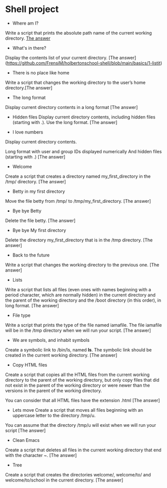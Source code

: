 # Shell project
* Where am I?

Write a script that prints the absolute path name of the current working directory. [The answer](https://github.com/FrensiM/holbertonschool-shell/blob/main/basics/0-current_working_directory)

* What's in there?

Display the contents list of your current directory. [The answer] (https://github.com/FrensiM/holbertonschool-shell/blob/main/basics/1-listit)
* There is no place like home

Write a script that changes the working directory to the user’s home directory.[The answer]

* The long format

Display current directory contents in a long format [The answer]

* Hidden files
Display current directory contents, including hidden files (starting with .). Use the long format. [The answer]

* I love numbers

Display current directory contents.

Long format
with user and group IDs displayed numerically
And hidden files (starting with .) [The answer]
* Welcome

Create a script that creates a directory named my_first_directory in the /tmp/ directory. [The answer]

* Betty in my first directory

Move the file betty from /tmp/ to /tmp/my_first_directory. [The answer]

* Bye bye Betty

Delete the file betty. [The answer]

* Bye bye My first directory

Delete the directory my_first_directory that is in the /tmp directory. [The answer]

* Back to the future

Write a script that changes the working directory to the previous one. [The answer]

* Lists

Write a script that lists all files (even ones with names beginning with a period character, which are normally hidden) in the current directory and the parent of the working directory and the /boot directory (in this order), in long format. [The answer]

* File type

Write a script that prints the type of the file named iamafile. The file iamafile will be in the /tmp directory when we will run your script. [The answer]

* We are symbols, and inhabit symbols

Create a symbolic link to /bin/ls, named __ls__. The symbolic link should be created in the current working directory. [The answer]

* Copy HTML files

Create a script that copies all the HTML files from the current working directory to the parent of the working directory, but only copy files that did not exist in the parent of the working directory or were newer than the versions in the parent of the working directory.

You can consider that all HTML files have the extension .html
[The answer]

* Lets move
Create a script that moves all files beginning with an uppercase letter to the directory /tmp/u.

You can assume that the directory /tmp/u will exist when we will run your script
[The answer]

* Clean Emacs

Create a script that deletes all files in the current working directory that end with the character ~.
[The answer]

* Tree

Create a script that creates the directories welcome/, welcome/to/ and welcome/to/school in the current directory.
[The answer]

